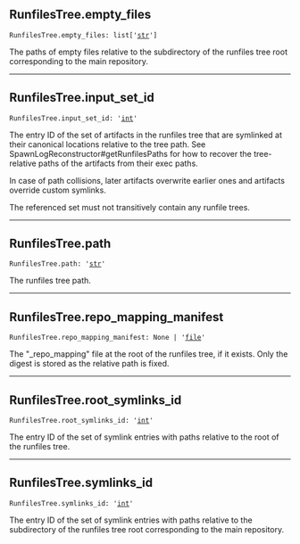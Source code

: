 

## RunfilesTree.empty\_files

<pre class="language-python"><code><span class="source python"><span class="meta qualified-name python"><span class="meta generic-name python">RunfilesTree</span><span class="punctuation accessor dot python">.</span><span class="meta generic-name python">empty_files</span></span><span class="punctuation separator annotation variable python">:</span> <span class="meta item-access python"><span class="meta qualified-name python"><span class="support type python">list</span></span></span><span class="meta item-access python"><span class="punctuation section brackets begin python">[</span></span><span class="meta item-access arguments python"><span class="meta string python"><span class="string quoted single python"><span class="punctuation definition string begin python">&#39;</span></span></span><span class="meta string python"><span class="string quoted single python"><a href="/lib/str">str</a><span class="punctuation definition string end python">&#39;</span></span></span></span><span class="meta item-access python"><span class="punctuation section brackets end python">]</span></span></span></code></pre>

The paths of empty files relative to the subdirectory of the runfiles tree root corresponding to the main repository.

***

## RunfilesTree.input\_set\_id

<pre class="language-python"><code><span class="source python"><span class="meta qualified-name python"><span class="meta generic-name python">RunfilesTree</span><span class="punctuation accessor dot python">.</span><span class="meta generic-name python">input_set_id</span></span><span class="punctuation separator annotation variable python">:</span> <span class="meta string python"><span class="string quoted single python"><span class="punctuation definition string begin python">&#39;</span></span></span><span class="meta string python"><span class="string quoted single python"><a href="/lib/int">int</a><span class="punctuation definition string end python">&#39;</span></span></span></span></code></pre>

The entry ID of the set of artifacts in the runfiles tree that are symlinked at their canonical locations relative to the tree path. See SpawnLogReconstructor#getRunfilesPaths for how to recover the tree-relative paths of the artifacts from their exec paths.

In case of path collisions, later artifacts overwrite earlier ones and
artifacts override custom symlinks.

The referenced set must not transitively contain any runfile trees.

***

## RunfilesTree.path

<pre class="language-python"><code><span class="source python"><span class="meta qualified-name python"><span class="meta generic-name python">RunfilesTree</span><span class="punctuation accessor dot python">.</span><span class="meta generic-name python">path</span></span><span class="punctuation separator annotation variable python">:</span> <span class="meta string python"><span class="string quoted single python"><span class="punctuation definition string begin python">&#39;</span></span></span><span class="meta string python"><span class="string quoted single python"><a href="/lib/str">str</a><span class="punctuation definition string end python">&#39;</span></span></span></span></code></pre>

The runfiles tree path.

***

## RunfilesTree.repo\_mapping\_manifest

<pre class="language-python"><code><span class="source python"><span class="meta qualified-name python"><span class="meta generic-name python">RunfilesTree</span><span class="punctuation accessor dot python">.</span><span class="meta generic-name python">repo_mapping_manifest</span></span><span class="punctuation separator annotation variable python">:</span> <span class="constant language python">None</span> <span class="keyword operator arithmetic python">|</span> <span class="meta string python"><span class="string quoted single python"><span class="punctuation definition string begin python">&#39;</span></span></span><span class="meta string python"><span class="string quoted single python"><a href="/lib/bazel/build/execution_log/exec_log_entry/file">file</a><span class="punctuation definition string end python">&#39;</span></span></span></span></code></pre>

The "\_repo\_mapping" file at the root of the runfiles tree, if it exists. Only the digest is stored as the relative path is fixed.

***

## RunfilesTree.root\_symlinks\_id

<pre class="language-python"><code><span class="source python"><span class="meta qualified-name python"><span class="meta generic-name python">RunfilesTree</span><span class="punctuation accessor dot python">.</span><span class="meta generic-name python">root_symlinks_id</span></span><span class="punctuation separator annotation variable python">:</span> <span class="meta string python"><span class="string quoted single python"><span class="punctuation definition string begin python">&#39;</span></span></span><span class="meta string python"><span class="string quoted single python"><a href="/lib/int">int</a><span class="punctuation definition string end python">&#39;</span></span></span></span></code></pre>

The entry ID of the set of symlink entries with paths relative to the root of the runfiles tree.

***

## RunfilesTree.symlinks\_id

<pre class="language-python"><code><span class="source python"><span class="meta qualified-name python"><span class="meta generic-name python">RunfilesTree</span><span class="punctuation accessor dot python">.</span><span class="meta generic-name python">symlinks_id</span></span><span class="punctuation separator annotation variable python">:</span> <span class="meta string python"><span class="string quoted single python"><span class="punctuation definition string begin python">&#39;</span></span></span><span class="meta string python"><span class="string quoted single python"><a href="/lib/int">int</a><span class="punctuation definition string end python">&#39;</span></span></span></span></code></pre>

The entry ID of the set of symlink entries with paths relative to the subdirectory of the runfiles tree root corresponding to the main repository.
